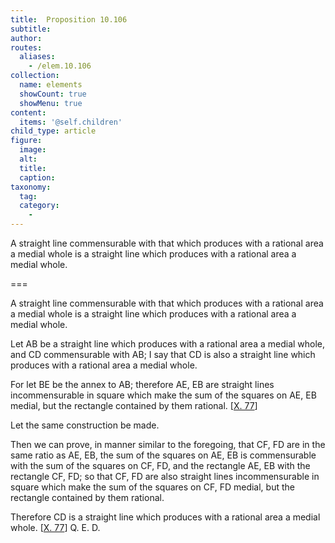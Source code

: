 ```yaml
---
title:  Proposition 10.106
subtitle: 
author:
routes:
  aliases:
    - /elem.10.106
collection:
  name: elements
  showCount: true
  showMenu: true
content:
  items: '@self.children'
child_type: article
figure:
  image:
  alt:
  title:
  caption:
taxonomy:
  tag:
  category:
    - 
---
```


<p><hi rend="ital">A straight line commensurable with that which produces with a rational area a medial whole is a straight line which produces with a rational area a medial whole</hi>. </p>

===

<p><span class="ital">A straight line commensurable with that which produces with a rational area a medial whole is a straight line which produces with a rational area a medial whole</span>. </p>

<p>Let <span class="ital">AB</span> be a straight line which produces with a rational area a medial whole, and <span class="ital">CD</span> commensurable with <span class="ital">AB</span>; I say that <span class="ital">CD</span> is also a straight line which produces with a rational area a medial whole. 
      </p>

<p>For let <span class="ital">BE</span> be the annex to <span class="ital">AB</span>; therefore <span class="ital">AE</span>, <span class="ital">EB</span> are straight lines incommensurable in square which make the sum of the squares on <span class="ital">AE</span>, <span class="ital">EB</span> medial, but the rectangle contained by them rational. [<a href="/elem.10.77">X. 77</a>] </p>

<p>Let the same construction be made. </p>

<p>Then we can prove, in manner similar to the foregoing, that <span class="ital">CF</span>, <span class="ital">FD</span> are in the same ratio as <span class="ital">AE</span>, <span class="ital">EB</span>, the sum of the squares on <span class="ital">AE</span>, <span class="ital">EB</span> is commensurable with the sum of the squares on <span class="ital">CF</span>, <span class="ital">FD</span>, and the rectangle <span class="ital">AE</span>, <span class="ital">EB</span> with the rectangle <span class="ital">CF</span>, <span class="ital">FD</span>; so that <span class="ital">CF</span>, <span class="ital">FD</span> are also straight lines incommensurable in square which make the sum of the squares on <span class="ital">CF</span>, <span class="ital">FD</span> medial, but the rectangle contained by them rational. <pb n="234"/></p>

<p>Therefore <span class="ital">CD</span> is a straight line which produces with a rational area a medial whole. [<a href="/elem.10.77">X. 77</a>] Q. E. D.</p>
